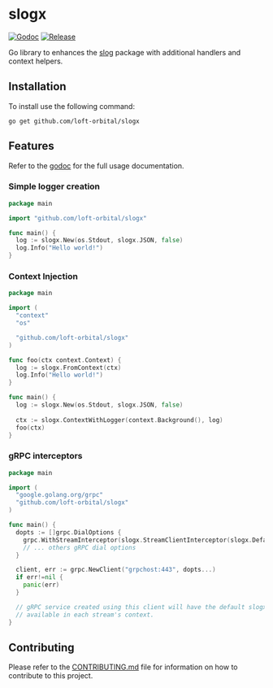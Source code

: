 # slogx

[![Godoc](https://godoc.org/github.com/loft-orbital/slogx?status.svg)](https://pkg.go.dev/github.com/loft-orbital/slogx)
[![Release](https://img.shields.io/github/release/loft-orbital/slogx.svg)](https://github.com/loft-orbital/slogx/releases/latest)

Go library to enhances the [slog](https://pkg.go.dev/golang.org/x/exp/slog) package with additional handlers and context helpers.

## Installation

To install use the following command:

```shell
go get github.com/loft-orbital/slogx
```

## Features

Refer to the [godoc](https://pkg.go.dev/github.com/loft-orbital/slogx) for the full usage documentation.

### Simple logger creation

```go
package main

import "github.com/loft-orbital/slogx"

func main() {
  log := slogx.New(os.Stdout, slogx.JSON, false)
  log.Info("Hello world!")
}
```

### Context Injection

```go
package main

import (
  "context"
  "os"

  "github.com/loft-orbital/slogx"
)

func foo(ctx context.Context) {
  log := slogx.FromContext(ctx)
  log.Info("Hello world!")
}

func main() {
  log := slogx.New(os.Stdout, slogx.JSON, false)
  
  ctx := slogx.ContextWithLogger(context.Background(), log)
  foo(ctx)
}
```

### gRPC interceptors

```go
package main

import (
  "google.golang.org/grpc"
  "github.com/loft-orbital/slogx"
)

func main() {
  dopts := []grpc.DialOptions {
    grpc.WithStreamInterceptor(slogx.StreamClientInterceptor(slogx.Default)),
    // ... others gRPC dial options
  }

  client, err := grpc.NewClient("grpchost:443", dopts...)
  if err!=nil {
    panic(err)
  }

  // gRPC service created using this client will have the default slogx logger
  // available in each stream's context.
}
```

## Contributing

Please refer to the [CONTRIBUTING.md](CONTRIBUTING.md) file for information on how to contribute to this project.
